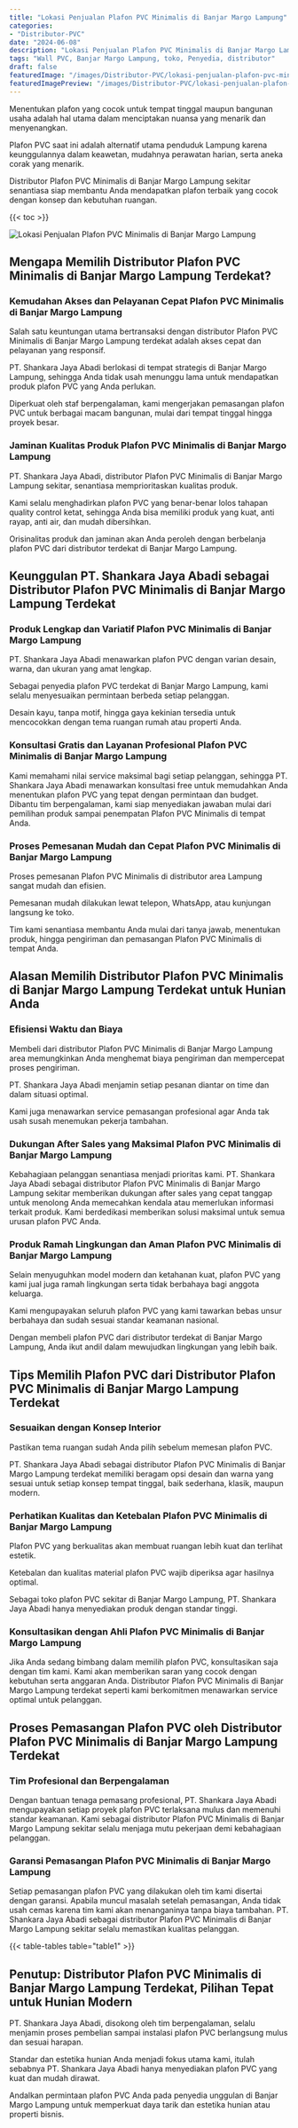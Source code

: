 ```yaml
---
title: "Lokasi Penjualan Plafon PVC Minimalis di Banjar Margo Lampung"
categories:
- "Distributor-PVC"
date: "2024-06-08"
description: "Lokasi Penjualan Plafon PVC Minimalis di Banjar Margo Lampung untuk tempat tinggal, kantor, dan ritel. Panel berkualitas, beragam motif, pilihan warna modern, beserta jasa pemasangan dikerjakan oleh tenaga ahli berpengalaman dan jaminan resmi!|Servis penjualan Plafon PVC Minimalis di Banjar Margo Lampung bagi kebutuhan tempat tinggal, kantor, atau ritel, dengan produk terbaik dan penempatan oleh teknisi profesional serta kepastian resmi.|Alternatif Plafon PVC Minimalis di Banjar Margo Lampung yang terpercaya bagi tempat tinggal, kantor, dan ritel, bersama material berkualitas dan instalasi ditangani oleh teknisi ahli serta garansi resmi.|Penjualan Plafon PVC Minimalis di Banjar Margo Lampung bagi tempat tinggal, perkantoran, dan gerai, dengan panel terbaik dan pemasangan ditangani oleh teknisi profesional, disertai beserta garansi resmi.}"
tags: "Wall PVC, Banjar Margo Lampung, toko, Penyedia, distributor"
draft: false
featuredImage: "/images/Distributor-PVC/lokasi-penjualan-plafon-pvc-minimalis-di-banjar-margo-lampung.png"
featuredImagePreview: "/images/Distributor-PVC/lokasi-penjualan-plafon-pvc-minimalis-di-banjar-margo-lampung.png"
---
```


Menentukan plafon yang cocok untuk tempat tinggal maupun bangunan usaha adalah hal utama dalam menciptakan nuansa yang menarik dan menyenangkan.

Plafon PVC saat ini adalah alternatif utama penduduk Lampung karena keunggulannya dalam keawetan, mudahnya perawatan harian, serta aneka corak yang menarik.

Distributor Plafon PVC Minimalis di Banjar Margo Lampung sekitar senantiasa siap membantu Anda mendapatkan plafon terbaik yang cocok dengan konsep dan kebutuhan ruangan.

{{< toc >}}

![Lokasi Penjualan Plafon PVC Minimalis di Banjar Margo Lampung](/images/Distributor-PVC/Lokasi-Penjualan-Plafon-PVC-Minimalis-di-Banjar-Margo-Lampung.png)

## Mengapa Memilih Distributor Plafon PVC Minimalis di Banjar Margo Lampung Terdekat?

### Kemudahan Akses dan Pelayanan Cepat Plafon PVC Minimalis di Banjar Margo Lampung

Salah satu keuntungan utama bertransaksi dengan distributor Plafon PVC Minimalis di Banjar Margo Lampung terdekat adalah akses cepat dan pelayanan yang responsif.

PT. Shankara Jaya Abadi berlokasi di tempat strategis di Banjar Margo Lampung, sehingga Anda tidak usah menunggu lama untuk mendapatkan produk plafon PVC yang Anda perlukan.

Diperkuat oleh staf berpengalaman, kami mengerjakan pemasangan plafon PVC untuk berbagai macam bangunan, mulai dari tempat tinggal hingga proyek besar.

### Jaminan Kualitas Produk Plafon PVC Minimalis di Banjar Margo Lampung

PT. Shankara Jaya Abadi, distributor Plafon PVC Minimalis di Banjar Margo Lampung sekitar, senantiasa memprioritaskan kualitas produk.

Kami selalu menghadirkan plafon PVC yang benar-benar lolos tahapan quality control ketat, sehingga Anda bisa memiliki produk yang kuat, anti rayap, anti air, dan mudah dibersihkan.

Orisinalitas produk dan jaminan akan Anda peroleh dengan berbelanja plafon PVC dari distributor terdekat di Banjar Margo Lampung.

## Keunggulan PT. Shankara Jaya Abadi sebagai Distributor Plafon PVC Minimalis di Banjar Margo Lampung Terdekat

### Produk Lengkap dan Variatif Plafon PVC Minimalis di Banjar Margo Lampung

PT. Shankara Jaya Abadi menawarkan plafon PVC dengan varian desain, warna, dan ukuran yang amat lengkap.

Sebagai penyedia plafon PVC terdekat di Banjar Margo Lampung, kami selalu menyesuaikan permintaan berbeda setiap pelanggan.

Desain kayu, tanpa motif, hingga gaya kekinian tersedia untuk mencocokkan dengan tema ruangan rumah atau properti Anda.

### Konsultasi Gratis dan Layanan Profesional Plafon PVC Minimalis di Banjar Margo Lampung

Kami memahami nilai service maksimal bagi setiap pelanggan, sehingga PT. Shankara Jaya Abadi menawarkan konsultasi free untuk memudahkan Anda menentukan plafon PVC yang tepat dengan permintaan dan budget. Dibantu tim berpengalaman, kami siap menyediakan jawaban mulai dari pemilihan produk sampai penempatan Plafon PVC Minimalis di tempat Anda.

### Proses Pemesanan Mudah dan Cepat Plafon PVC Minimalis di Banjar Margo Lampung

Proses pemesanan Plafon PVC Minimalis di distributor area Lampung sangat mudah dan efisien.

Pemesanan mudah dilakukan lewat telepon, WhatsApp, atau kunjungan langsung ke toko.

Tim kami senantiasa membantu Anda mulai dari tanya jawab, menentukan produk, hingga pengiriman dan pemasangan Plafon PVC Minimalis di tempat Anda.

## Alasan Memilih Distributor Plafon PVC Minimalis di Banjar Margo Lampung Terdekat untuk Hunian Anda

### Efisiensi Waktu dan Biaya

Membeli dari distributor Plafon PVC Minimalis di Banjar Margo Lampung area memungkinkan Anda menghemat biaya pengiriman dan mempercepat proses pengiriman.

PT. Shankara Jaya Abadi menjamin setiap pesanan diantar on time dan dalam situasi optimal.

Kami juga menawarkan service pemasangan profesional agar Anda tak usah susah menemukan pekerja tambahan.

### Dukungan After Sales yang Maksimal Plafon PVC Minimalis di Banjar Margo Lampung

Kebahagiaan pelanggan senantiasa menjadi prioritas kami. PT. Shankara Jaya Abadi sebagai distributor Plafon PVC Minimalis di Banjar Margo Lampung sekitar memberikan dukungan after sales yang cepat tanggap untuk menolong Anda memecahkan kendala atau memerlukan informasi terkait produk. Kami berdedikasi memberikan solusi maksimal untuk semua urusan plafon PVC Anda.

### Produk Ramah Lingkungan dan Aman Plafon PVC Minimalis di Banjar Margo Lampung

Selain menyuguhkan model modern dan ketahanan kuat, plafon PVC yang kami jual juga ramah lingkungan serta tidak berbahaya bagi anggota keluarga.

Kami mengupayakan seluruh plafon PVC yang kami tawarkan bebas unsur berbahaya dan sudah sesuai standar keamanan nasional.

Dengan membeli plafon PVC dari distributor terdekat di Banjar Margo Lampung, Anda ikut andil dalam mewujudkan lingkungan yang lebih baik.

## Tips Memilih Plafon PVC dari Distributor Plafon PVC Minimalis di Banjar Margo Lampung Terdekat

### Sesuaikan dengan Konsep Interior

Pastikan tema ruangan sudah Anda pilih sebelum memesan plafon PVC.

PT. Shankara Jaya Abadi sebagai distributor Plafon PVC Minimalis di Banjar Margo Lampung terdekat memiliki beragam opsi desain dan warna yang sesuai untuk setiap konsep tempat tinggal, baik sederhana, klasik, maupun modern.

### Perhatikan Kualitas dan Ketebalan Plafon PVC Minimalis di Banjar Margo Lampung

Plafon PVC yang berkualitas akan membuat ruangan lebih kuat dan terlihat estetik.

Ketebalan dan kualitas material plafon PVC wajib diperiksa agar hasilnya optimal.

Sebagai toko plafon PVC sekitar di Banjar Margo Lampung, PT. Shankara Jaya Abadi hanya menyediakan produk dengan standar tinggi.

### Konsultasikan dengan Ahli Plafon PVC Minimalis di Banjar Margo Lampung

Jika Anda sedang bimbang dalam memilih plafon PVC, konsultasikan saja dengan tim kami. Kami akan memberikan saran yang cocok dengan kebutuhan serta anggaran Anda. Distributor Plafon PVC Minimalis di Banjar Margo Lampung terdekat seperti kami berkomitmen menawarkan service optimal untuk pelanggan.

## Proses Pemasangan Plafon PVC oleh Distributor Plafon PVC Minimalis di Banjar Margo Lampung Terdekat

### Tim Profesional dan Berpengalaman

Dengan bantuan tenaga pemasang profesional, PT. Shankara Jaya Abadi mengupayakan setiap proyek plafon PVC terlaksana mulus dan memenuhi standar keamanan. Kami sebagai distributor Plafon PVC Minimalis di Banjar Margo Lampung sekitar selalu menjaga mutu pekerjaan demi kebahagiaan pelanggan.

### Garansi Pemasangan Plafon PVC Minimalis di Banjar Margo Lampung

Setiap pemasangan plafon PVC yang dilakukan oleh tim kami disertai dengan garansi. Apabila muncul masalah setelah pemasangan, Anda tidak usah cemas karena tim kami akan menanganinya tanpa biaya tambahan. PT. Shankara Jaya Abadi sebagai distributor Plafon PVC Minimalis di Banjar Margo Lampung sekitar selalu memastikan kualitas pelanggan.

{{< table-tables table="table1" >}}

## Penutup: Distributor Plafon PVC Minimalis di Banjar Margo Lampung Terdekat, Pilihan Tepat untuk Hunian Modern

PT. Shankara Jaya Abadi, disokong oleh tim berpengalaman, selalu menjamin proses pembelian sampai instalasi plafon PVC berlangsung mulus dan sesuai harapan.

Standar dan estetika hunian Anda menjadi fokus utama kami, itulah sebabnya PT. Shankara Jaya Abadi hanya menyediakan plafon PVC yang kuat dan mudah dirawat.

Andalkan permintaan plafon PVC Anda pada penyedia unggulan di Banjar Margo Lampung untuk memperkuat daya tarik dan estetika hunian atau properti bisnis.
